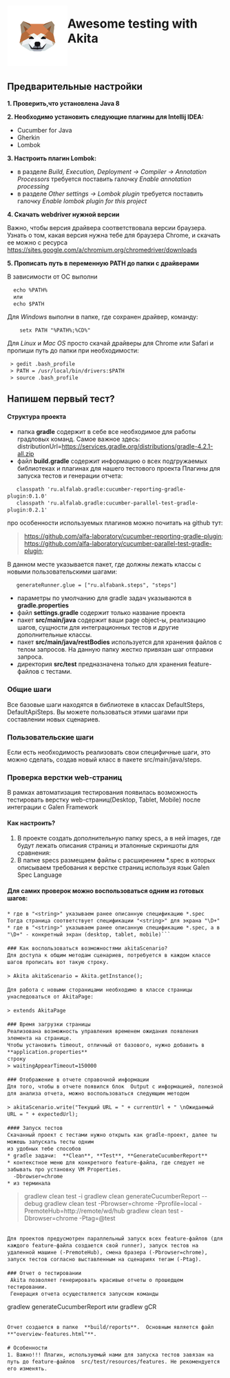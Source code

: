 <img align="left" width="140" height="140" title="akita"
     src="https://github.com/alfa-laboratory/akita/blob/master/akita.png" />

# Awesome testing with Akita
<br><br>
 
## Предварительные настройки

**1. Проверить,что установлена Java 8**

**2. Необходимо установить следующие плагины для Intellij IDEA:**

* Cucumber for Java
* Gherkin
* Lombok

**3. Настроить плагин Lombok:**

* в разделе *Build, Execution, Deployment -> Compiler -> Annotation Processors* требуется поставить галочку *Enable annotation processing*
* в разделе *Other settings -> Lombok plugin* требуется поставить галочку *Enable lombok plugin for this project*

**4. Скачать webdriver нужной версии**

Важно, чтобы версия драйвера соответствовала версии браузера.
Узнать о том, какая версия нужна тебе для браузера Chrome, и скачать ее можно с ресурса https://sites.google.com/a/chromium.org/chromedriver/downloads

**5. Прописать путь в переменную PATH до папки с драйверами**

В зависимости от ОС выполни
```
  echo %PATH%
  или
  echo $PATH
```

 Для *Windows* выполни в папке, где сохранен драйвер, команду:
```
    setx PATH "%PATH%;%CD%"
 ```

 Для *Linux* и *Mac OS*  просто скачай драйверы для Chrome или Safari и пропиши путь до папки при необходимости:
 ```
  > gedit .bash_profile
  > PATH = /usr/local/bin/drivers:$PATH
  > source .bash_profile
 ```

Напишем первый тест?
--------------------

#### Структура проекта

* папка **gradle** содержит в себе все необходимое для работы градловых команд.
   Самое важное здесь:
   distributionUrl=https://services.gradle.org/distributions/gradle-4.2.1-all.zip
* файл **build.gradle** содержит  информацию о всех подгружаемых библиотеках и плагинах для нашего тестового проекта
Плагины для запуска тестов и генерации отчета: 
```
   classpath 'ru.alfalab.gradle:cucumber-reporting-gradle-plugin:0.1.0'
   classpath 'ru.alfalab.gradle:cucumber-parallel-test-gradle-plugin:0.2.1' 
```
про особенности используемых плагинов можно почитать на github тут:
> https://github.com/alfa-laboratory/cucumber-reporting-gradle-plugin;
> https://github.com/alfa-laboratory/cucumber-parallel-test-gradle-plugin; <br>

В данном месте указывается пакет, где должны лежать классы с новыми пользовательскими шагами:
```
   generateRunner.glue = ["ru.alfabank.steps", "steps"]
```
* параметры по умолчанию для gradle задач указываются в **gradle.properties**
* файл **settings.gradle** содержит только название проекта
* пакет **src/main/java** содержит ваши page object-ы, реализацию шагов, сущности для интеграционных тестов и другие дополнительные классы.
* пакет **src/main/java/restBodies** используется для хранения файлов с телом запросов. На данную папку жестко привязан  шаг отправки запроса.
* директория  **src/test** предназначена только для хранения feature-файлов с тестами.

### Общие шаги
 Все базовые шаги находятся в библиотеке в классах DefaultSteps, DefaultApiSteps. Вы можете пользоваться этими шагами при составлении новых сценариев.
 
### Пользовательские шаги
 Если есть необходимость реализовать свои специфичные шаги, это можно сделать, создав новый класс в пакете src/main/java/steps. 

### Проверка верстки web-страниц
В рамках автоматизация тестирования появилась возможность тестировать верстку web-страниц(Desktop, Tablet, Mobile) после интеграции с Galen Framework
#### Как настроить?
1. В проекте создать дополнительную папку specs, а в ней images, где будут лежать описания страниц и эталонные скриншоты для сравнения:
2. В папке specs размещаем файлы с расширением *.spec в которых описываем требования к верстке страниц используя язык Galen Spec Language
#### Для самих проверок можно воспользоваться одним из готовых шагов:
```Тогда страница соответствует ожидаемой спецификации "<string>"
* где в "<string>" указываем ранее описанную спецификацию *.spec
Тогда страница соответствует спецификации "<string>" для экрана "\D+"
* где в "<string>" указываем ранее описанную спецификацию *.spec, а в "\D+" - конкретный экран (desktop, tablet, mobile)```

### Как воспользоваться возможностями akitaScenario?
Для доступа к общим методам сценариев, потребуется в каждом классе шагов прописать вот такую строку.

> Akita akitaScenario = Akita.getInstance();

Для работа с новыми стораницами необходимо в классе страницы унаследоваться от AkitaPage:

> extends AkitaPage

### Время загрузки страницы
Реализована возможность управления временем ожидания появления элемента на странице.
Чтобы установить timeout, отличный от базового, нужно добавить в **application.properties**
строку
> waitingAppearTimeout=150000

### Отображение в отчете справочной информации
Для того, чтобы в отчете появился блок  Output с информацией, полезной для анализа отчета, можно воспользоваться следующим методом

> akitaScenario.write("Текущий URL = " + currentUrl + " \nОжидаемый URL = " + expectedUrl);

#### Запуск тестов
Скачанный проект с тестами нужно открыть как gradle-проект, далее ты можешь запускать тесты одним
из удобных тебе способов
* gradle задачи:  **Clean**, **Test**, **GenerateCucumberReport**
* контекстное меню для конкретного feature-файла, где следует не забывать про установку VM Properties.
  -Dbrowser=chrome
* из терминала
 ```
   > gradlew clean test -i
   > gradlew clean generateCucumberReport --debug
   > gradlew clean test -Pbrowser=chrome -Pprofile=local -PremoteHub=http://remote/wd/hub
   > gradlew clean test -Dbrowser=chrome -Ptag=@test
  ```

  Для проектов предусмотрен параллельный запуск всех feature-файлов (для каждого feature-файла создается свой runner), запуск тестов на удаленной машине (-PremoteHub), смена бразера (-Pbrowser=chrome), запуск тестов согласно выставленным на сценариях тегам (-Ptag).
   
### Отчет о тестировании
   Akita позволяет генерировать красивые отчеты о прошедщем тестировании.
   Генерация отчета осуществляется запуском команды
   ```
   gradlew generateCucumberReport        или gradlew gCR
   ```

Отчет создается в папке  **build/reports**.  Основным является файл **"overview-features.html"**.

# Особенности 
1. Важно!!! Плагин, используемый нами для запуска тестов завязан на путь до feature-файлов  src/test/resources/features. Не рекомендуется его изменять.


